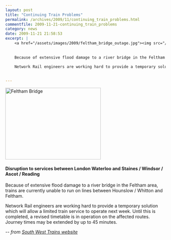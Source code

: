 ```yaml
---
layout: post
title: "Continuing Train Problems"
permalink: /archives/2009/11/continuing_train_problems.html
commentfile: 2009-11-21-continuing_train_problems
category: news
date: 2009-11-21 21:58:53
excerpt: |
    <a href="/assets/images/2009/feltham_bridge_outage.jpg"><img src="/assets/images/2009/feltham_bridge_outage-thumb.jpg" width="300" height="225" alt="Feltham Bridge" class="photo center" /></a>
    
    
    Because of extensive flood damage to a river bridge in the Feltham area, trains are currently unable to run on lines between Hounslow / Whitton and Feltham.
    
    Network Rail engineers are working hard to provide a temporary solution which will allow a limited train service to operate next week. Until this is completed, a revised timetable is in operation on the affected routes. Journey times may be extended by up to 45 minutes.
    

---
```


<a href="/assets/images/2009/feltham_bridge_outage.jpg"><img src="/assets/images/2009/feltham_bridge_outage-thumb.jpg" width="300" height="225" alt="Feltham Bridge" class="photo center" /></a>

#### Disruption to services between London Waterloo and Staines / Windsor / Ascot / Reading

Because of extensive flood damage to a river bridge in the Feltham area, trains are currently unable to run on lines between Hounslow / Whitton and Feltham.

Network Rail engineers are working hard to provide a temporary solution which will allow a limited train service to operate next week. Until this is completed, a revised timetable is in operation on the affected routes. Journey times may be extended by up to 45 minutes.

<cite>-- from [South West Trains website](http://www.southwesttrains.co.uk/engineeringwork.aspx#sa1c9e4a1d1349548b8faaad06961215</cite>)
